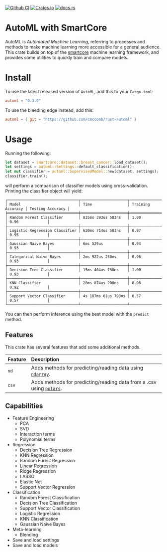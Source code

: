 [![Github CI](https://github.com/cmccomb/rust-automl/actions/workflows/tests.yml/badge.svg)](https://github.com/cmccomb/automl/actions)
[![Crates.io](https://img.shields.io/crates/v/automl.svg)](https://crates.io/crates/automl)
[![docs.rs](https://img.shields.io/docsrs/automl/latest?logo=rust)](https://docs.rs/automl)

# AutoML with SmartCore

AutoML is _Automated Machine Learning_, referring to processes and methods to make machine learning more accessible for
a general audience. This crate builds on top of the [smartcore](https://docs.rs/smartcore/) machine learning framework,
and provides some utilities to quickly train and compare models.

# Install

To use the latest released version of `AutoML`, add this to your `Cargo.toml`:
```toml
automl = "0.3.0"
```
To use the bleeding edge instead, add this:
```toml
automl = { git = "https://github.com/cmccomb/rust-automl" }
```

# Usage

Running the following:

```rust
let dataset = smartcore::dataset::breast_cancer::load_dataset();
let settings = automl::Settings::default_classification();
let mut classifier = automl::SupervisedModel::new(dataset, settings);
classifier.train();
```

will perform a comparison of classifier models using cross-validation. Printing the classifier object will yield:

```text
┌────────────────────────────────┬─────────────────────┬───────────────────┬──────────────────┐
│ Model                          │ Time                │ Training Accuracy │ Testing Accuracy │
╞════════════════════════════════╪═════════════════════╪═══════════════════╪══════════════════╡
│ Random Forest Classifier       │ 835ms 393us 583ns   │ 1.00              │ 0.96             │
├────────────────────────────────┼─────────────────────┼───────────────────┼──────────────────┤
│ Logistic Regression Classifier │ 620ms 714us 583ns   │ 0.97              │ 0.95             │
├────────────────────────────────┼─────────────────────┼───────────────────┼──────────────────┤
│ Gaussian Naive Bayes           │ 6ms 529us           │ 0.94              │ 0.93             │
├────────────────────────────────┼─────────────────────┼───────────────────┼──────────────────┤
│ Categorical Naive Bayes        │ 2ms 922us 250ns     │ 0.96              │ 0.93             │
├────────────────────────────────┼─────────────────────┼───────────────────┼──────────────────┤
│ Decision Tree Classifier       │ 15ms 404us 750ns    │ 1.00              │ 0.93             │
├────────────────────────────────┼─────────────────────┼───────────────────┼──────────────────┤
│ KNN Classifier                 │ 28ms 874us 208ns    │ 0.96              │ 0.92             │
├────────────────────────────────┼─────────────────────┼───────────────────┼──────────────────┤
│ Support Vector Classifier      │ 4s 187ms 61us 708ns │ 0.57              │ 0.57             │
└────────────────────────────────┴─────────────────────┴───────────────────┴──────────────────┘
```

You can then perform inference using the best model with the `predict` method.

## Features

This crate has several features that add some additional methods.

| Feature | Description                                                                                             |
| :------ | :------------------------------------------------------------------------------------------------------ |
| `nd`    | Adds methods for predicting/reading data using [`ndarray`](https://crates.io/crates/ndarray).           |
| `csv`   | Adds methods for predicting/reading data from a .csv using [`polars`](https://crates.io/crates/polars). |

## Capabilities

- Feature Engineering
  - PCA
  - SVD
  - Interaction terms
  - Polynomial terms
- Regression
  - Decision Tree Regression
  - KNN Regression
  - Random Forest Regression
  - Linear Regression
  - Ridge Regression
  - LASSO
  - Elastic Net
  - Support Vector Regression
- Classification
  - Random Forest Classification
  - Decision Tree Classification
  - Support Vector Classification
  - Logistic Regression
  - KNN Classification
  - Gaussian Naive Bayes
- Meta-learning
  - Blending
- Save and load settings
- Save and load models
